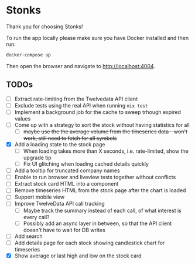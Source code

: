 # Stonks

Thank you for choosing Stonks!

To run the app locally please make sure you have Docker installed and then run:

```bash
docker-compose up
```

Then open the browser and navigate to [http://localhost:4004](http://localhost:4004).

## TODOs

- [ ] Extract rate-limiting from the Twelvedata API client
- [ ] Exclude tests using the real API when running `mix test`
- [ ] Implement a background job for the cache to sweep trhough expired values
- [ ] Come up with a strategy to sort the stock without having statistics for all
  - [ ] ~~maybe use the the average volume from the timeseries data - won't work, still need to fetch for all symbols~~
- [x] Add a loading state to the stock page
  - [ ] When loading takes more than X seconds, i.e. rate-limited, show the upgrade tip
  - [ ] Fix UI glitching when loading cached details quickly
- [ ] Add a tooltip for truncated company names
- [ ] Enable to run browser and liveview tests together without conflicts
- [ ] Extract stock card HTML into a component
- [ ] Remove timeseries HTML from the stock page after the chart is loaded
- [ ] Support mobile view
- [ ] Improve TwelveData API call tracking
  - [ ] Maybe track the summary instead of each call, of what interest is every call?
  - [ ] Possibly add an async layer in between, so that the API client doesn't have to wait for DB writes
- [ ] Add search
- [ ] Add details page for each stock showing candlestick chart for timeseries
- [x] Show average or last high and low on the stock card
